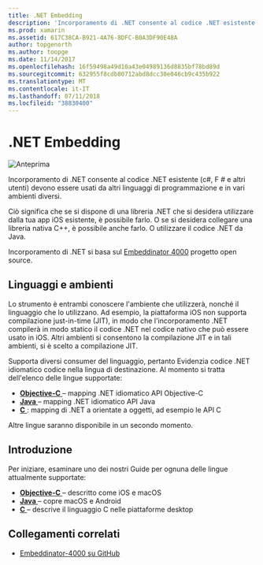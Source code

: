 ```yaml
---
title: .NET Embedding
description: 'Incorporamento di .NET consente al codice .NET esistente (c#, F # e altri utenti) devono essere usati dal codice scritto in altri linguaggi di programmazione.'
ms.prod: xamarin
ms.assetid: 617C38CA-B921-4A76-8DFC-B0A3DF90E48A
author: topgenorth
ms.author: toopge
ms.date: 11/14/2017
ms.openlocfilehash: 16f59498a49d10a43e04989136d8835bf78bd89d
ms.sourcegitcommit: 632955f8cdb80712abd8dcc30e046cb9c435b922
ms.translationtype: MT
ms.contentlocale: it-IT
ms.lasthandoff: 07/11/2018
ms.locfileid: "38830400"
---
```

# <a name="net-embedding"></a>.NET Embedding

![Anteprima](~/media/shared/preview.png)

Incorporamento di .NET consente al codice .NET esistente (c#, F # e altri utenti) devono essere usati da altri linguaggi di programmazione e in vari ambienti diversi.

Ciò significa che se si dispone di una libreria .NET che si desidera utilizzare dalla tua app iOS esistente, è possibile farlo.   O se si desidera collegare una libreria nativa C++, è possibile anche farlo.   O utilizzare il codice .NET da Java.

Incorporamento di .NET si basa sul [Embeddinator 4000](https://github.com/mono/Embeddinator-4000) progetto open source.

## <a name="environments-and-languages"></a>Linguaggi e ambienti

Lo strumento è entrambi conoscere l'ambiente che utilizzerà, nonché il linguaggio che lo utilizzano.   Ad esempio, la piattaforma iOS non supporta compilazione just-in-time (JIT), in modo che l'incorporamento .NET compilerà in modo statico il codice .NET nel codice nativo che può essere usato in iOS.  Altri ambienti si consentono la compilazione JIT e in tali ambienti, si è scelto a compilazione JIT.

Supporta diversi consumer del linguaggio, pertanto Evidenzia codice .NET idiomatico codice nella lingua di destinazione.   Al momento si tratta dell'elenco delle lingue supportate:

- [**Objective-C** ](objective-c/index.md) – mapping .NET idiomatico API Objective-C
- [**Java** ](android/index.md) – mapping .NET idiomatico API Java
- [**C** ](get-started/c.md) : mapping di .NET a orientate a oggetti, ad esempio le API C

Altre lingue saranno disponibile in un secondo momento.

## <a name="getting-started"></a>Introduzione

Per iniziare, esaminare uno dei nostri Guide per ognuna delle lingue attualmente supportate:

- [**Objective-C** ](get-started/objective-c/index.md) – descritto come iOS e macOS
- [**Java** ](get-started/java/index.md) – copre macOS e Android
- [**C** ](get-started/c.md) – descrive il linguaggio C nelle piattaforme desktop

## <a name="related-links"></a>Collegamenti correlati

- [Embeddinator-4000 su GitHub](https://github.com/mono/Embeddinator-4000)
